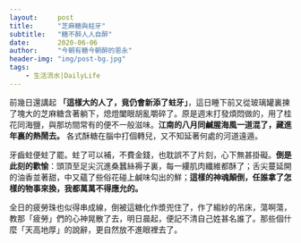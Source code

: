 ```yaml
---
layout:     post
title:      "芝麻糖與蛀牙"
subtitle:   "糖不醉人人自醉"
date:       2020-06-06
author:     "今朝有糖今朝醉的恩永"
header-img: "img/post-bg.jpg"
tags:
    - 生活流水|DailyLife
---
```



前幾日還講起 **「這樣大的人了，竟仍會新添了蛀牙」**，這日睡下前又從玻璃罐裏揀了塊大的芝麻糖含著躺下，熄燈闔眼胡亂嚼碎了。原是週末打發煩悶做的，用了桂花同海鹽，與那坊間常有的便不一般滋味。**江南的八月同鹹腥海風一道混了，藏進年裏的熱鬧去。** 各式酥糖在腦中打個轉兒，又不知延著何處的河道遠遁。

牙齒蛀便蛀了罷。蛀了可以補，不費金錢，也耽誤不了片刻，心下無甚掛礙。**倒是此刻的歡愉**：頭頂至足尖沉進桑蠶絲褥子裏，每一縷肌肉纖維都酥了；舌尖蔓延開的油香並著甜，中又蘊了些俗花碰上鹹味勾出的鮮；**這樣的神魂顛倒，任誰拿了怎樣的物事來換，我都萬萬不得應允的。**

全日的疲勞珠也似得串成線，倒被這糖化作漿兜住了，作了縐紗的吊床，蕩啊蕩，教那「疲勞」們的心神晃散了去，明日晨起，便記不清自己姓甚名誰了。那些個什麼「天高地厚」的說辭，更自然放不進眼裡去了。
